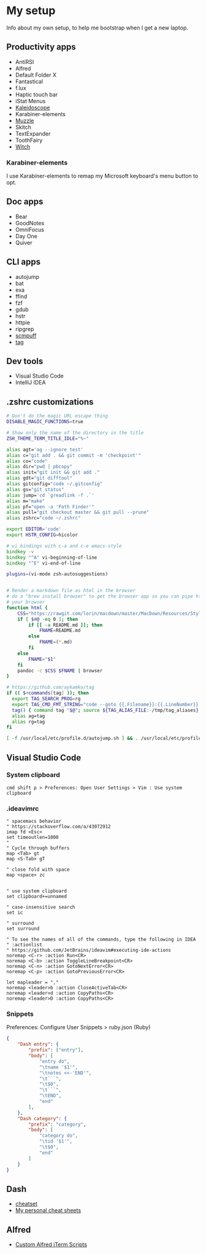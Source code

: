 # My setup

Info about my own setup, to help me bootstrap when I get a new laptop.

## Productivity apps

* AntiRSI
* Alfred
* Default Folder X
* Fantastical
* f.lux
* Haptic touch bar
* iStat Menus
* [Kaleidoscope](https://www.kaleidoscopeapp.com/)
* Karabiner-elements
* [Muzzle](https://muzzleapp.com/)
* Skitch
* TextExpander
* ToothFairy
* [Witch](https://manytricks.com/witch/)


### Karabiner-elements

I use Karabiner-elements to remap my Microsoft keyboard's menu button to opt.


## Doc apps
* Bear
* GoodNotes
* OmniFocus
* Day One
* Quiver

## CLI apps

* autojump
* bat
* exa
* ffind
* fzf
* gdub
* hstr
* httpie
* ripgrep
* [scmpuff](https://github.com/mroth/scmpuff)
* [tag](https://github.com/aykamko/tag)

## Dev tools

* Visual Studio Code
* IntelliJ IDEA

## .zshrc customizations

```zsh
# Don't do the magic URL escape thing
DISABLE_MAGIC_FUNCTIONS=true

# Show only the name of the directory in the title
ZSH_THEME_TERM_TITLE_IDLE="%~"

alias agt='ag --ignore test'
alias c="git add . && git commit -m 'checkpoint'"
alias co="code"
alias dir="pwd | pbcopy"
alias init="git init && git add ."
alias gdt="git difftool"
alias gitconfig="code ~/.gitconfig"
alias gs="git status"
alias jump='cd `greadlink -f .`'
alias m="make"
alias pf="open -a 'Path Finder'"
alias pull="git checkout master && git pull --prune"
alias zshrc="code ~/.zshrc"

export EDITOR='code'
export HSTR_CONFIG=hicolor

# vi bindings with c-a and c-e emacs-style
bindkey -v
bindkey "^A" vi-beginning-of-line
bindkey "^E" vi-end-of-line

plugins=(vi-mode zsh-autosuggestions)


# Render a markdown file as html in the browser
# do a "brew install browser" to get the browser app so you can pipe html to
# your browser
function html {
    CSS="https://rawgit.com/lorin/macdown/master/MacDown/Resources/Styles/GitHub2.css"
    if [ $#@ -eq 0 ]; then
        if [[ -a README.md ]]; then
            FNAME=README.md
        else
            FNAME=(*.md)
        fi
    else
        FNAME="$1"
    fi
    pandoc -c $CSS $FNAME | browser
}

# https://github.com/aykamko/tag
if (( $+commands[tag] )); then
  export TAG_SEARCH_PROG=rg 
  export TAG_CMD_FMT_STRING="code --goto {{.Filename}}:{{.LineNumber}}:{{.ColumnNumber}}"
  tag() { command tag "$@"; source ${TAG_ALIAS_FILE:-/tmp/tag_aliases} 2>/dev/null }
  alias ag=tag
  alias rg=tag
fi

[ -f /usr/local/etc/profile.d/autojump.sh ] && . /usr/local/etc/profile.d/autojump.sh
```


## Visual Studio Code

### System clipboard

```
cmd shift p > Preferences: Open User Settings > Vim : Use system clipboard
```

###  .ideavimrc

```
" spacemacs behavior
" https://stackoverflow.com/a/43072912
imap fd <Esc>
set timeoutlen=1000
"
" Cycle through buffers
map <Tab> gt
map <S-Tab> gT

" close fold with space
map <space> zc


" use system clipboard
set clipboard+=unnamed

" case-insensitive search
set ic

" surround
set surround

" To see the names of all of the commands, type the following in IDEA
" :actionlist
" https://github.com/JetBrains/ideavim#executing-ide-actions
noremap <C-r> :action Run<CR>
noremap <C-b> :action ToggleLineBreakpoint<CR>
noremap <C-n> :action GotoNextError<CR>
noremap <C-p> :action GotoPreviousError<CR>

let mapleader = ","
noremap <leader>b :action CloseActiveTab<CR>
noremap <leader>d :action CopyPaths<CR>
noremap <leader>D :action CopyPaths<CR>
```


### Snippets

Preferences: Configure User Snippets > ruby.json (Ruby)


```json
{
	"Dash entry": {
		"prefix": ["entry"],
		"body": [
			"entry do",
			"\tname '$1'",
			"\tnotes <<-'END'",
			"\t```",
			"\t$0",
			"\t```",
			"\tEND",
			"end"
		],
	},
	"Dash category": {
		"prefix": "category",
		"body": [
			"category do",
			"\tid '$1'",
			"\t$0",
			"end"
		]
	}
}
```

## Dash

* [cheatset](https://github.com/Kapeli/cheatset)
* [My personal cheat sheets](https://github.com/lorin/cheat-sheets)

## Alfred

* [Custom Alfred iTerm Scripts](https://github.com/vitorgalvao/custom-alfred-iterm-scripts)
